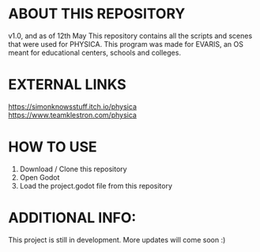 # ABOUT THIS REPOSITORY
v1.0, and as of 12th May
This repository contains all the scripts and scenes that were used for PHYSICA.
This program was made for EVARIS, an OS meant for educational centers, schools and colleges.

# EXTERNAL LINKS
https://simonknowsstuff.itch.io/physica
https://www.teamklestron.com/physica

# HOW TO USE
1. Download / Clone this repository
2. Open Godot
3. Load the project.godot file from this repository

# ADDITIONAL INFO:
This project is still in development. More updates will come soon :)

